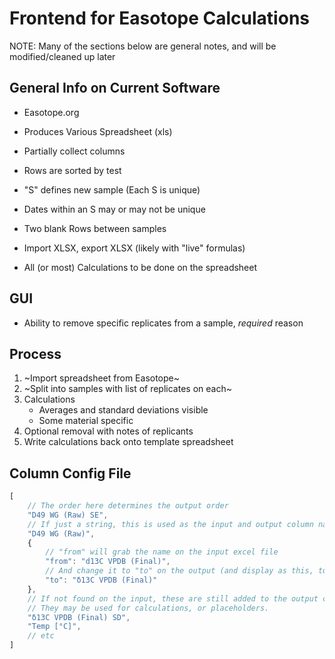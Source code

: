 # Frontend for Easotope Calculations

NOTE: Many of the sections below are general notes, and will be modified/cleaned up later

## General Info on Current Software
- Easotope.org
- Produces Various Spreadsheet (xls)
- Partially collect columns
- Rows are sorted by test
- "S" defines new sample (Each S is unique)
- Dates within an S may or may not be unique
- Two blank Rows between samples

- Import XLSX, export XLSX (likely with "live" formulas)
- All (or most) Calculations to be done on the spreadsheet

## GUI 
- Ability to remove specific replicates from a sample, *required* reason

## Process
1. ~Import spreadsheet from Easotope~
2. ~Split into samples with list of replicates on each~
3. Calculations
    - Averages and standard deviations visible
    - Some material specific
4. Optional removal with notes of replicants
5. Write calculations back onto template spreadsheet


## Column Config File
```js
[
    // The order here determines the output order
    "D49 WG (Raw) SE",
    // If just a string, this is used as the input and output column name
    "D49 WG (Raw)",
    {
        // "from" will grab the name on the input excel file
        "from": "d13C VPDB (Final)",
        // And change it to "to" on the output (and display as this, too)
        "to": "δ13C VPDB (Final)"
    },
    // If not found on the input, these are still added to the output columns.
    // They may be used for calculations, or placeholders.
    "δ13C VPDB (Final) SD",
    "Temp [°C]",
    // etc
]
```